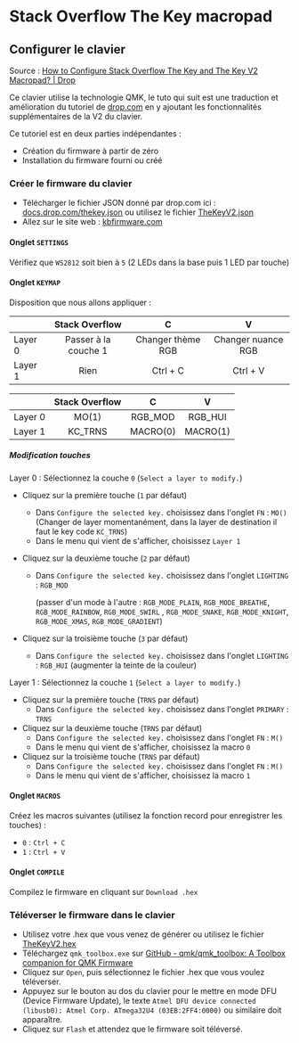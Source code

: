 # Stack Overflow The Key macropad

## Configurer le clavier

Source : [How to Configure Stack Overflow The Key and The Key V2 Macropad? | Drop](https://drop.com/talk/93641/how-to-configure-stack-overflow-the-key-macropad)

Ce clavier utilise la technologie QMK, le tuto qui suit est une traduction et amélioration du tutoriel
de [drop.com](https://drop.com/) en y ajoutant les fonctionnalités supplémentaires de la V2 du clavier.

Ce tutoriel est en deux parties indépendantes :

- Création du firmware à partir de zéro
- Installation du firmware fourni ou créé

### Créer le firmware du clavier

- Télécharger le fichier JSON donné par drop.com ici : [docs.drop.com/thekey.json](https://docs.drop.com/thekey.json) ou
  utilisez le fichier [TheKeyV2.json](TheKeyV2.json)
- Allez sur le site web : [kbfirmware.com](https://kbfirmware.com/)

#### Onglet `SETTINGS`

Vérifiez que `WS2812` soit bien à `5` (2 LEDs dans la base puis 1 LED par touche)

#### Onglet `KEYMAP`

Disposition que nous allons appliquer :

|         |    Stack Overflow    |         C         |         V          |
|---------|:--------------------:|:-----------------:|:------------------:|
| Layer 0 | Passer à la couche 1 | Changer thème RGB | Changer nuance RGB |
| Layer 1 |         Rien         |     Ctrl + C      |      Ctrl + V      |

|         | Stack Overflow |    C     |    V     |
|---------|:--------------:|:--------:|:--------:|
| Layer 0 |     MO(1)      | RGB_MOD  | RGB_HUI  |
| Layer 1 |    KC_TRNS     | MACRO(0) | MACRO(1) |

##### Modification touches

Layer 0 :
Sélectionnez la couche `0` (`Select a layer to modify.`)

- Cliquez sur la première touche (`1` par défaut)
  - Dans `Configure the selected key.` choisissez dans l'onglet `FN` : `MO()` (Changer de layer momentanément, dans la
      layer de destination il faut le key code `KC_TRNS`)
  - Dans le menu qui vient de s'afficher, choisissez `Layer 1`
- Cliquez sur la deuxième touche (`2` par défaut)
  - Dans `Configure the selected key.` choisissez dans l'onglet `LIGHTING` : `RGB_MOD`

      (passer d'un mode à l'autre : `RGB_MODE_PLAIN`, `RGB_MODE_BREATHE`, `RGB_MODE_RAINBOW`, `RGB_MODE_SWIRL`
      , `RGB_MODE_SNAKE`, `RGB_MODE_KNIGHT`, `RGB_MODE_XMAS`, `RGB_MODE_GRADIENT`)

- Cliquez sur la troisième touche (`3` par défaut)
  - Dans `Configure the selected key.` choisissez dans l'onglet `LIGHTING` : `RGB_HUI` (augmenter la teinte de la
      couleur)

Layer 1 :
Sélectionnez la couche `1` (`Select a layer to modify.`)

- Cliquez sur la première touche (`TRNS` par défaut)
  - Dans `Configure the selected key.` choisissez dans l'onglet `PRIMARY` : `TRNS`
- Cliquez sur la deuxième touche (`TRNS` par défaut)
  - Dans `Configure the selected key.` choisissez dans l'onglet `FN` : `M()`
  - Dans le menu qui vient de s'afficher, choisissez la macro `0`
- Cliquez sur la troisième touche (`TRNS` par défaut)
  - Dans `Configure the selected key.` choisissez dans l'onglet `FN` : `M()`
  - Dans le menu qui vient de s'afficher, choisissez la macro `1`

#### Onglet `MACROS`

Créez les macros suivantes (utilisez la fonction record pour enregistrer les touches) :

- `0` : `Ctrl + C`
- `1` : `Ctrl + V`

#### Onglet `COMPILE`

Compilez le firmware en cliquant sur `Download .hex`

### Téléverser le firmware dans le clavier

- Utilisez votre .hex que vous venez de générer ou utilisez le fichier [TheKeyV2.hex](TheKeyV2.hex)
- Téléchargez `qmk_toolbox.exe`
  sur [GitHub - qmk/qmk_toolbox: A Toolbox companion for QMK Firmware](https://github.com/qmk/qmk_toolbox/releases/latest)
- Cliquez sur `Open`, puis sélectionnez le fichier .hex que vous voulez téléverser.
- Appuyez sur le bouton au dos du clavier pour le mettre en mode DFU (Device Firmware Update), le
  texte `Atmel DFU device connected (libusb0): Atmel Corp. ATmega32U4 (03EB:2FF4:0000)` ou similaire doit apparaître.
- Cliquez sur `Flash` et attendez que le firmware soit téléversé.
